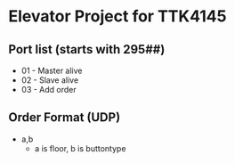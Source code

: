 # Elevator Project for TTK4145



## Port list (starts with 295##)
- 01 - Master alive
- 02 - Slave alive
- 03 - Add order

## Order Format (UDP)
- a,b
    - a is floor, b is buttontype
